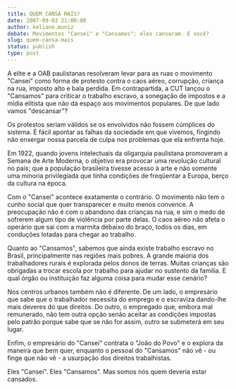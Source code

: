 ```yaml
---
title: QUEM CANSA MAIS?
date: 2007-09-03 21:00:00
author: keliane.muniz
debate: Movimentos "Cansei" e "Cansamos": eles cansaram. E você?
slug: quem-cansa-mais
status: publish 
type: post
---
```


A elite e a OAB paulistanas resolveram levar para as ruas o movimento "Cansei" como forma de protesto contra o caos aéreo, corrupção, criança na rua, imposto alto e bala perdida. Em contrapartida, a CUT lançou o "Cansamos" para criticar o trabalho escravo, a sonegação de impostos e a mídia elitista que não dá espaço aos movimentos populares. De que lado vamos "descansar"?


Os protestos seriam válidos se os envolvidos não fossem cúmplices do sistema. É fácil apontar as falhas da sociedade em que vivemos, fingindo não enxergar nossa parcela de culpa nos problemas que ela enfrenta hoje.


Em 1922, quando jovens intelectuais da oligarquia paulistana promoveram a Semana de Arte Moderna, o objetivo era provocar uma revolução cultural no país; que a população brasileira tivesse acesso à arte e não somente uma minoria privilegiada que tinha condições de freqüentar a Europa, berço da cultura na época.


Com o "Cansei" acontece exatamente o contrário. O movimento não tem o cunho social que quer transparecer e muito menos convence. A preocupação não é com o abandono das crianças na rua, e sim o medo de sofrerem algum tipo de violência por parte delas. O caos aéreo não afeta o operário que sai com a marmita debaixo do braço, todos os dias, em conduções lotadas para chegar ao trabalho.


Quanto ao "Cansamos", sabemos que ainda existe trabalho escravo no Brasil, principalmente nas regiões mais pobres. A grande maioria dos trabalhadores rurais é explorada pelos donos de terras. Muitas crianças são obrigadas a trocar escola por trabalho para ajudar no sustento da família. E qual órgão ou instituição faz alguma coisa para mudar esse cenário?


Nos centros urbanos também não é diferente. De um lado, o empresário que sabe que o trabalhador necessita do emprego e o escraviza dando-lhe mais deveres do que direitos. Do outro, o empregado que, embora mal remunerado, não tem outra opção senão aceitar as condições impostas pelo patrão porque sabe que se não for assim, outro se submeterá em seu lugar.


Enfim, o empresário do "Cansei" contrata o "João do Povo" e o explora da maneira que bem quer, enquanto o pessoal do "Cansamos" não vê - ou finge que não vê - a usurpação dos direitos trabalhistas.


Eles "Cansei". Eles "Cansamos". Mas somos nós quem deveria estar cansados.


